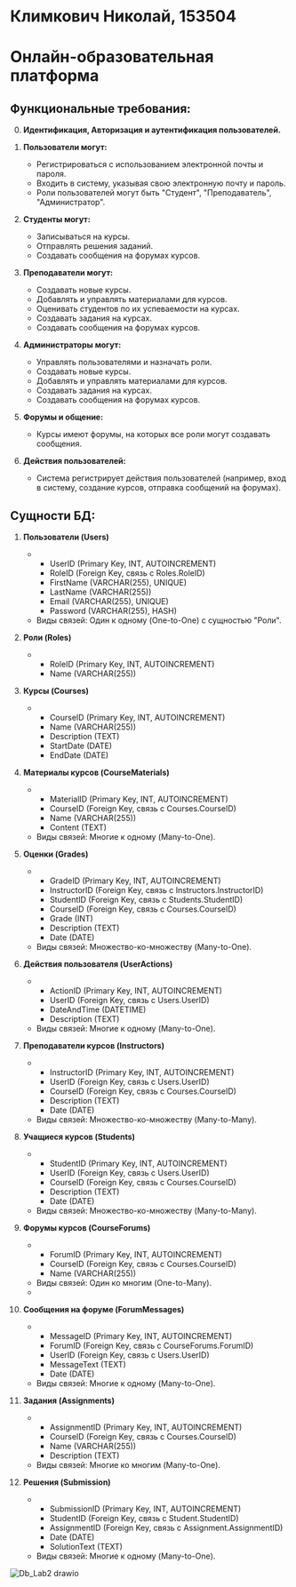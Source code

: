 # Климкович Николай, 153504
# Онлайн-образовательная платформа

## Функциональные требования:
0. **Идентификация, Авторизация и аутентификация пользователей.**

1. **Пользователи могут:**   
   - Регистрироваться с использованием электронной почты и пароля.
   - Входить в систему, указывая свою электронную почту и пароль.
   - Роли пользователей могут быть "Студент", "Преподаватель", "Администратор".

2. **Студенты могут:**
   - Записываться на курсы.
   - Отправлять решения заданий.
   - Cоздавать сообщения на форумах курсов.

3. **Преподаватели могут:**
   - Создавать новые курсы.
   - Добавлять и управлять материалами для курсов.
   - Оценивать студентов по их успеваемости на курсах.
   - Создавать задания на курсах.
   - Cоздавать сообщения на форумах курсов.

4. **Администраторы могут:**
   - Управлять пользователями и назначать роли.
   - Создавать новые курсы.
   - Добавлять и управлять материалами для курсов.
   - Создавать задания на курсах.
   - Cоздавать сообщения на форумах курсов.

5. **Форумы и общение:**
   - Курсы имеют форумы, на которых все роли могут создавать сообщения.

6. **Действия пользователей:**
   - Система регистрирует действия пользователей (например, вход в систему, создание курсов, отправка сообщений на форумах).

## Сущности БД:

1. **Пользователи (Users)**
   - - UserID (Primary Key, INT, AUTOINCREMENT)
     - RoleID (Foreign Key, связь с Roles.RoleID)
     - FirstName (VARCHAR(255), UNIQUE)
     - LastName (VARCHAR(255))
     - Email (VARCHAR(255), UNIQUE)
     - Password (VARCHAR(255), HASH)
   - Виды связей: Один к одному (One-to-One) с сущностью "Роли".

2. **Роли (Roles)**
   - - RoleID (Primary Key, INT, AUTOINCREMENT)
     - Name (VARCHAR(255))

3. **Курсы (Courses)**
   - - CourseID (Primary Key, INT, AUTOINCREMENT)
     - Name (VARCHAR(255))
     - Description (TEXT)
     - StartDate (DATE)
     - EndDate (DATE)

4. **Материалы курсов (CourseMaterials)**
   - - MaterialID (Primary Key, INT, AUTOINCREMENT)
     - CourseID (Foreign Key, связь с Courses.CourseID)
     - Name (VARCHAR(255))
     - Content (TEXT)
   - Виды связей: Многие к одному (Many-to-One).

5. **Оценки (Grades)**
   - - GradeID (Primary Key, INT, AUTOINCREMENT)
     - InstructorID (Foreign Key, связь с Instructors.InstructorID)
     - StudentID (Foreign Key, связь с Students.StudentID)
     - CourseID (Foreign Key, связь с Courses.CourseID)
     - Grade (INT)
     - Description (TEXT)
     - Date (DATE)
   - Виды связей: Множество-ко-множеству (Many-to-One).

6. **Действия пользователя (UserActions)**
   - - ActionID (Primary Key, INT, AUTOINCREMENT)
     - UserID (Foreign Key, связь с Users.UserID)
     - DateAndTime (DATETIME)
     - Description (TEXT)
   - Виды связей: Многие к одному (Many-to-One).

7. **Преподаватели курсов (Instructors)**
   - - InstructorID (Primary Key, INT, AUTOINCREMENT)
     - UserID (Foreign Key, связь с Users.UserID)
     - CourseID (Foreign Key, связь с Courses.CourseID)
     - Description (TEXT)
     - Date (DATE)
   - Виды связей: Множество-ко-множеству (Many-to-Many).

8. **Учащиеся курсов (Students)**
   - - StudentID (Primary Key, INT, AUTOINCREMENT)
     - UserID (Foreign Key, связь с Users.UserID)
     - CourseID (Foreign Key, связь с Courses.CourseID)
     - Description (TEXT)
     - Date (DATE)
   - Виды связей: Множество-ко-множеству (Many-to-Many).

9. **Форумы курсов (CourseForums)**
   - - ForumID (Primary Key, INT, AUTOINCREMENT)
     - CourseID (Foreign Key, связь с Courses.CourseID)
     - Name (VARCHAR(255))
   - Виды связей: Один ко многим (One-to-Many).
   - 
10. **Сообщения на форуме (ForumMessages)**
    - - MessageID (Primary Key, INT, AUTOINCREMENT)
      - ForumID (Foreign Key, связь с CourseForums.ForumID)
      - UserID (Foreign Key, связь с Users.UserID)
      - MessageText (TEXT)
      - Date (DATE)
    - Виды связей: Многие к одному (Many-to-One). 

11. **Задания (Assignments)**
    - - AssignmentID (Primary Key, INT, AUTOINCREMENT)
      - CourseID (Foreign Key, связь с Courses.CourseID)
      - Name (VARCHAR(255))
      - Description (TEXT)
    - Виды связей: Многие ко многим (Many-to-One). 

12. **Решения (Submission)**
    - - SubmissionID (Primary Key, INT, AUTOINCREMENT)
      - StudentID (Foreign Key, связь с Student.StudentID)      
      - AssignmentID (Foreign Key, связь с Assignment.AssignmentID)
      - Date (DATE)
      - SolutionText (TEXT)
    - Виды связей: Многие к одному (Many-to-One).

![Db_Lab2 drawio](https://github.com/kolyaklimk/SQL/assets/93304825/16ef15d0-0954-4ffd-a8e2-c5244908d86f)
